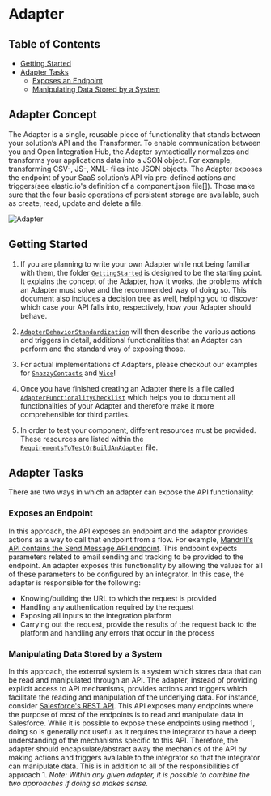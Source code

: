 # Adapter

## Table of Contents
- [Getting Started](#getting-started)
- [Adapter Tasks](#adapter-tasks)
    - [Exposes an Endpoint](#exposes-an-endpoint)
    - [Manipulating Data Stored by a System](#manipulating-data-stored-by-a-system)
  
## Adapter Concept

The Adapter is a single, reusable piece of functionality that stands between your solution’s API and the Transformer. To enable communication between you and Open Integration Hub, the Adapter syntactically normalizes and transforms your applications data into a JSON object. For example, transforming CSV-, JS-, XML- files into JSON objects. The Adapter exposes the endpoint of your SaaS solution’s API via pre-defined actions and triggers(see elastic.io's definition of a component.json file[]). Those make sure that the four basic operations of persistent storage are available, such as create, read, update and delete a file.

![Adapter](Assets/Adapter.png)

## Getting Started

1. If you are planning to write your own Adapter while not being familiar with them, the folder  [`GettingStarted`](GettingStarted) is designed to be the starting point.  It explains the concept of the Adapter, how it works, the problems which an Adapter must solve and the recommended way of doing so. This document also includes a decision tree as well, helping you to discover which case your API falls into, respectively, how your Adapter should behave.

2. [`AdapterBehaviorStandardization`](/Adapters/AdapterBehaviorStandardization) will then describe the various actions and triggers in detail, additional functionalities that an Adapter can perform and the standard way of exposing those. 

3. For actual implementations of Adapters, please checkout our examples for [`SnazzyContacts`](/Examples/SnazzyContactsAdapter) and [`Wice`](/Examples/WiceAdapter)!

4. Once you have finished creating an Adapter there is a file called [`AdapterFunctionalityChecklist`](AdapterChecklists/AdapterFunctionalityChecklist.md) which helps you to document all functionalities of your Adapter and therefore  make it more comprehensible for third parties.

5. In order to test your component, different resources must be provided. These resources are listed within the [`RequirementsToTestOrBuildAnAdapter`](/AdapterChecklists/RequirementsToTestOrBuildAnAdapter.md) file.

## Adapter Tasks

There are two ways in which an adapter can expose the API functionality:

### Exposes an Endpoint

In this approach, the API exposes an endpoint and the adaptor provides actions
as a way to call that endpoint from a flow.  For example, [Mandrill's API
contains the Send Message API
endpoint](https://mandrillapp.com/api/docs/messages.JSON.html#method=send).
This endpoint expects parameters related to email sending and tracking to be
provided to the endpoint.  An adapter exposes this functionality by allowing the
values for all of these parameters to be configured by an integrator.  In this
case, the adapter is responsible for the following:

- Knowing/building the URL to which the request is provided
- Handling any authentication required by the request
- Exposing all inputs to the integration platform
- Carrying out the request, provide the results of the request back to the platform and handling any errors that occur in the process

### Manipulating Data Stored by a System

In this approach, the external system is a system which stores data that can be
read and manipulated through an API.  The adapter, instead of providing explicit
access to API mechanisms, provides actions and triggers which facilitate the
reading and manipulation of the underlying data.  For instance, consider
[Salesforce's REST
API](https://developer.salesforce.com/docs/atlas.en-us.api_rest.meta/api_rest/resources_list.htm).
This API exposes many endpoints where the purpose of most of the endpoints is to
read and manipulate data in Salesforce.  While it is possible to expose these
endpoints using method 1, doing so is generally not useful as it requires the
integrator to have a deep understanding of the mechanisms specific to this API.
Therefore, the adapter should encapsulate/abstract away the mechanics of the API
by making actions and triggers available to the integrator so that the
integrator can manipulate data.  This is in addition to all of the
responsibilities of approach 1.
*Note: Within any given adapter, it is possible to combine the two approaches if
doing so makes sense.*
